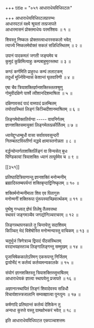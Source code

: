 +++
title = "०५१ आधाराधेयविधिपटलः"

+++
आधाराधेयविधिपटलप्रारम्भः  
आधारपटलं वक्ष्ये श्रूयतां तत्प्रजापते  
आधारमासनं प्रोक्तमाधेयः परमश्शिवः ॥ १ ॥


शिवस्तु निष्कलः प्रोक्तस्त्वाधारस्सकलो भवेत्  
त्याज्ये निष्कलमेवोक्तं सकलं सन्निधिस्थितम् ॥ २ ॥


उपानं पादकमलं जगती जङ्घमेव च  
कुमुदं कुक्षिमित्याहुः कम्पबाहुमुरस्तथा ॥ ३ ॥


कण्ठं कर्णमिति प्राहुरधः कम्पं ललाटकम्  
तदूर्ध्वं मूर्ध्निविन्यासं केशान्तं घृतवारिणी ॥ ४ ॥


एषा चैव त्रियाशक्तिर्ज्ञानशक्तिस्ततश्श्रुणु  
गोमुवीदक्षिणे पार्श्वे त्वीशानदिशमाश्रिता ॥ ५ ॥


दक्षिणावसदं पादं वामपादं प्रलम्बितम्  
तयोरग्रस्थितं लिङ्गं किञ्चिदीशानमाश्रितम् ॥ ६ ॥


लिङ्गमेवोक्ततिर्यग्वा ----- वायनिर्गतम्  
ज्ञानशक्तिसमायुक्तं लिङ्गमेतत्प्रकीर्तितम् ॥ ७ ॥


ध्यायेद्दुग्धाम्बुधौ वासा सर्वावयवसुन्दरी  
नितम्बतटविस्तीर्णा मद्ध्ये क्षामास्तनोन्नता ॥ ८ ॥


वर्द्धन्योन्तर्गताशक्तिर्लिङ्गं वा विन्यसेत् बुधः  
पिण्डिकायां त्रियाशक्तिः ध्यानं तत्पूर्वमेव च ॥ ९ ॥



[[३५१]]  

प्रतिष्ठादित्रियाणान्तु ज्ञानशक्तिं मनोन्मनीम्  
ब्रह्मादिस्तम्बपर्यन्तं शक्तिबृन्दाद्विनिष्कृतम् ॥ १० ॥


शक्तिर्मनोन्मनीमाता शिव एव पितागुरुः  
मनोन्मनीं शक्तिरूपा पुंरूपस्याच्छिवार्त्थकम् ॥ ११ ॥


पुष्पेषु गन्धवत् ज्ञेयं तिलेषु तैलवत्तथा  
स्थावरं जङ्गमञ्चैव जगद्योनिञ्चराचरम् ॥ १२ ॥


लिङ्गस्थापनकाले तु चिन्तयेत्तु सदाशिवम्  
किञ्चित् भेदं विशेषोस्ति मनोन्मन्यास्तु वाचिकम् ॥ १३ ॥


चतुर्भुजं त्रिणेत्रञ्च द्विपादं पीठसंस्थितम्  
वरदाभयहस्तञ्च लिङ्गालिङ्गन्तु सम्मुखम् ॥ १४ ॥


पूजाभिषेककालेऽस्मिन् एकरूपन्तु निर्जितम्  
द्वायोर्भेदं न कर्तव्यं कर्तव्यमन्यकालके ॥ १५ ॥


संयोगं ज्ञानशक्तिस्तु त्रियाशक्तिस्सुभाषितम्  
आधाराधेयकं ज्ञात्वा स्थापयेत्तु प्रजापते ॥ १६ ॥


अज्ञानात्स्थापितं लिङ्गं शिवादेवस्य सन्निधौ  
विचार्यशास्त्रजालानि सम्यक्ज्ञात्वा पुनःपुनः ॥ १७ ॥


कर्षणादि प्रतिष्ठान्तं कर्तव्यं देशिकेन तु  
अन्यधा कुरुते यस्तु ग्रामक्षोभकरं भवेत् ॥ १८ ॥


इति आधाराधेयविधिपटल एकपञ्चाशत्तमः  
